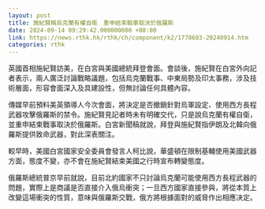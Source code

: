 ```yaml
---
layout: post
title: 施紀賢稱烏克蘭有權自衛　重申結束戰事取決於俄羅斯
date: 2024-09-14 09:29:42.000000000 +08:00
link: https://news.rthk.hk/rthk/ch/component/k2/1770603-20240914.htm
categories: rthk
---
```


英國首相施紀賢訪美，在白宮與美國總統拜登會面。會談後，施紀賢在白宮外向記者表示，兩人廣泛討論戰略議題，包括烏克蘭戰事、中東局勢及印太事務，涉及技術層面，形容會面深入及具建設性，但無討論任何具體內容。

傳媒早前預料美英領導人今次會面，將決定是否撤銷針對烏軍設定、使用西方長程武器攻擊俄羅斯的禁令。施紀賢見記者時未有明確交代，只是說烏克蘭有權自衛，並重申結束戰事取決於俄羅斯。白宮新聞稿就說，拜登與施紀賢指伊朗及北韓向俄羅斯提供致命武器，對此深表關注。

較早時，美國白宮國家安全委員會發言人柯比說，華盛頓在限制基輔使用美國武器方面，態度不變，亦不會在施紀賢結束美國之行時宣布轉變態度。

俄羅斯總統普京早前就說，目前北約國家不只討論烏克蘭可能使用西方長程武器的問題，實際上是商議是否直接介入俄烏衝突；一旦西方國家直接參與，將從本質上改變這場衝突的性質，意味與俄羅斯交戰，俄方將根據面對的威脅作出相應决定。
